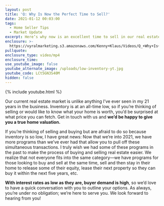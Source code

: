 ```yaml
---
layout: post
title: 'Q: Why Is Now the Perfect Time to Sell?'
date: 2021-01-12 00:03:00
tags:
  - Home Seller Tips
  - Market Update
excerpt: Here’s why now is an excellent time to sell in our real estate market.
enclosure: >-
  https://vyralmarketing.s3.amazonaws.com/Kenny+Klaus/Videos/Q_+Why+Is+Now+the+Perfect+Time+to+Sell_.mp4
pullquote:
enclosure_type: video/mp4
enclosure_time:
use_youtube_image: false
youtube_alternate_image: /uploads/low-inventory-yt.jpg
youtube_code: LCt5GN3S40M
hidden: false
---
```


{% include youtube.html %}

Our current real estate market is unlike anything I’ve ever seen in my 21 years in the business. Inventory is at an all-time low, so if you’re thinking of selling or would like to know what your home is worth, you’d be surprised at what price you can fetch. Get in touch with us and **we’d be happy to give you a true home valuation.**&nbsp;

If you’re thinking of selling and buying but are afraid to do so because inventory is so low, I have great news: Now that we’re into 2021, we have more programs than we’ve ever had that allow you to pull off these simultaneous transactions. I truly wish we had some of these programs in the past to make the process of buying and selling real estate easier. We realize that not everyone fits into the same category—we have programs for those looking to buy and sell at the same time, sell and then stay in their home to release some of their equity, lease their next property so they can buy it within the next five years, etc.&nbsp;

**With interest rates as low as they are, buyer demand is high**, so we’d love to have a quick conversation with you to outline your options. As always, you’re under no obligation; we’re here to serve you. We look forward to hearing from you\!
